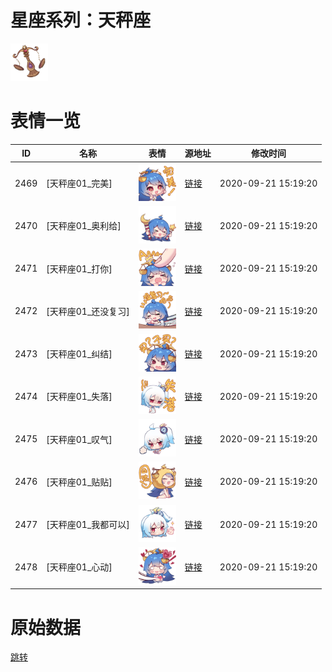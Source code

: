 # 星座系列：天秤座

<img src="./cover.png" height="60" alt="cover" />

# 表情一览

|ID|名称|表情|源地址|修改时间|
|----|----|----|----|----|
|2469|[天秤座01_完美]|<img src="./pic/002469_%5B天秤座01_完美%5D.png" height="60" alt="完美"/>|[链接](http://i0.hdslb.com/bfs/emote/40102381f4d5aa1f9a00496483aa1c9f1b30b249.png)|2020-09-21 15:19:20|
|2470|[天秤座01_奥利给]|<img src="./pic/002470_%5B天秤座01_奥利给%5D.png" height="60" alt="奥利给"/>|[链接](http://i0.hdslb.com/bfs/emote/5a1a0244621e11e13e54caef2b65368a0bb2079b.png)|2020-09-21 15:19:20|
|2471|[天秤座01_打你]|<img src="./pic/002471_%5B天秤座01_打你%5D.png" height="60" alt="打你"/>|[链接](http://i0.hdslb.com/bfs/emote/9356aaec074f3a029d62d85f5d81ed3270c220ff.png)|2020-09-21 15:19:20|
|2472|[天秤座01_还没复习]|<img src="./pic/002472_%5B天秤座01_还没复习%5D.png" height="60" alt="还没复习"/>|[链接](http://i0.hdslb.com/bfs/emote/cae5a62c568e73925f31ba6583c418d1fbd91e89.png)|2020-09-21 15:19:20|
|2473|[天秤座01_纠结]|<img src="./pic/002473_%5B天秤座01_纠结%5D.png" height="60" alt="纠结"/>|[链接](http://i0.hdslb.com/bfs/emote/f19b142fb0ac918955244119fb270d40ea647292.png)|2020-09-21 15:19:20|
|2474|[天秤座01_失落]|<img src="./pic/002474_%5B天秤座01_失落%5D.png" height="60" alt="失落"/>|[链接](http://i0.hdslb.com/bfs/emote/c28f7b52eab7b5a51b3ec323b7306b1ed9800d17.png)|2020-09-21 15:19:20|
|2475|[天秤座01_叹气]|<img src="./pic/002475_%5B天秤座01_叹气%5D.png" height="60" alt="叹气"/>|[链接](http://i0.hdslb.com/bfs/emote/e3431e96c0775099cd122730761c7ed58c6ae845.png)|2020-09-21 15:19:20|
|2476|[天秤座01_贴贴]|<img src="./pic/002476_%5B天秤座01_贴贴%5D.png" height="60" alt="贴贴"/>|[链接](http://i0.hdslb.com/bfs/emote/162c3abde34ac490c4b96a05fa85435dae4c6c84.png)|2020-09-21 15:19:20|
|2477|[天秤座01_我都可以]|<img src="./pic/002477_%5B天秤座01_我都可以%5D.png" height="60" alt="我都可以"/>|[链接](http://i0.hdslb.com/bfs/emote/7d6f8857d27ba4965aa3412b402099b224872b04.png)|2020-09-21 15:19:20|
|2478|[天秤座01_心动]|<img src="./pic/002478_%5B天秤座01_心动%5D.png" height="60" alt="心动"/>|[链接](http://i0.hdslb.com/bfs/emote/c79663b61e7f1988d3b71bce82b23ea8a5e2023d.png)|2020-09-21 15:19:20|

# 原始数据

[跳转](./raw.json)


